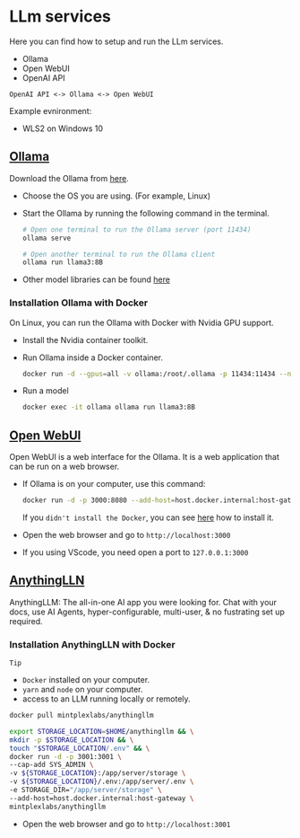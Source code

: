 # LLm services

Here you can find how to setup and run the LLm services.

- Ollama
- Open WebUI
- OpenAI API

```text
OpenAI API <-> Ollama <-> Open WebUI
```

Example evnironment:

- WLS2 on Windows 10

## [Ollama](https://ollama.com/)

Download the Ollama from [here](https://ollama.com/download).

- Choose the OS you are using. (For example, Linux)
- Start the Ollama by running the following command in the terminal.

    ```bash
    # Open one terminal to run the Ollama server (port 11434)
    ollama serve
    ```

    ```bash
    # Open another terminal to run the Ollama client
    ollama run llama3:8B
    ```

- Other model libraries can be found [here](https://ollama.com/library)

### Installation Ollama with Docker

On Linux, you can run the Ollama with Docker with Nvidia GPU support.

- Install the Nvidia container toolkit.
- Run Ollama inside a Docker container.

    ```bash
    docker run -d --gpus=all -v ollama:/root/.ollama -p 11434:11434 --name ollama ollama/ollama
    ```

- Run a model

    ```bash
    docker exec -it ollama ollama run llama3:8B
    ```

## [Open WebUI](https://github.com/open-webui/open-webui)

Open WebUI is a web interface for the Ollama. It is a web application that can be run on a web browser.

- If Ollama is on your computer, use this command:

    ```bash
    docker run -d -p 3000:8080 --add-host=host.docker.internal:host-gateway -v open-webui:/app/backend/data --name open-webui --restart always ghcr.io/open-webui/open-webui:main
    ```

    If you ``didn't install the Docker``, you can see [here](https://github.com/DanielHo-BS/cheat-sheet/tree/master/Docker) how to install it.

- Open the web browser and go to `http://localhost:3000`
- If you using VScode, you need open a port to `127.0.0.1:3000`

## [AnythingLLN](https://useanything.com/)

AnythingLLM: The all-in-one AI app you were looking for.
Chat with your docs, use AI Agents, hyper-configurable, multi-user, & no fustrating set up required.

### Installation AnythingLLN with Docker

``Tip``

- ``Docker`` installed on your computer.
- ``yarn`` and ``node`` on your computer.
- access to an LLM running locally or remotely.

```bash
docker pull mintplexlabs/anythingllm

export STORAGE_LOCATION=$HOME/anythingllm && \
mkdir -p $STORAGE_LOCATION && \
touch "$STORAGE_LOCATION/.env" && \
docker run -d -p 3001:3001 \
--cap-add SYS_ADMIN \
-v ${STORAGE_LOCATION}:/app/server/storage \
-v ${STORAGE_LOCATION}/.env:/app/server/.env \
-e STORAGE_DIR="/app/server/storage" \
--add-host=host.docker.internal:host-gateway \
mintplexlabs/anythingllm
```

- Open the web browser and go to `http://localhost:3001`
